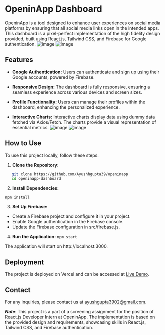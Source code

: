 # OpeninApp Dashboard

OpeninApp is a tool designed to enhance user experiences on social media platforms by ensuring that all social media links open in the intended apps. This dashboard is a pixel-perfect implementation of the high fidelity design provided, built using React.js, Tailwind CSS, and Firebase for Google authentication.
![image](https://github.com/Ayushhgupta39/openinapp/assets/96309609/e9af616b-48b5-49e1-ae42-19a00426ef46)
![image](https://github.com/Ayushhgupta39/openinapp/assets/96309609/a35a289d-f4b2-4aec-aa01-33bf2f14425f)


## Features

- **Google Authentication:** Users can authenticate and sign up using their Google accounts, powered by Firebase.

- **Responsive Design:** The dashboard is fully responsive, ensuring a seamless experience across various devices and screen sizes.

- **Profile Functionality:** Users can manage their profiles within the dashboard, enhancing the personalized experience.

- **Interactive Charts:** Interactive charts display data using dummy data fetched via Axios/Fetch. The charts provide a visual representation of essential metrics.
![image](https://github.com/Ayushhgupta39/openinapp/assets/96309609/6f61ba41-1634-40e4-9710-becda9c1e470)
![image](https://github.com/Ayushhgupta39/openinapp/assets/96309609/e0e400fa-bf32-44c0-9cda-bf83852e4cb1)


## How to Use

To use this project locally, follow these steps:

1. **Clone the Repository:**
 ```bash
    git clone https://github.com/Ayushhgupta39/openinapp
    cd openinapp-dashboard
``` 

2. **Install Dependencies:**
```
npm install
```

3. **Set Up Firebase:**
- Create a Firebase project and configure it in your project.
- Enable Google authentication in the Firebase console.
- Update the Firebase configuration in src/firebase.js.

4. **Run the Application:**
```npm start```

The application will start on http://localhost:3000.

## Deployment

The project is deployed on Vercel and can be accessed at [Live Demo](https://ayush-openinapp.vercel.app/).

## Contact
For any inquiries, please contact us at ayushgupta3902@gmail.com.

***Note***: This project is a part of a screening assignment for the position of React.js Developer Intern at OpeninApp. The implementation is based on the provided design and requirements, showcasing skills in React.js, Tailwind CSS, and Firebase authentication.
